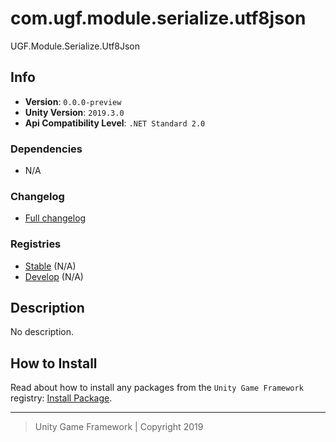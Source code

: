 # com.ugf.module.serialize.utf8json

UGF.Module.Serialize.Utf8Json

## Info

- **Version**: `0.0.0-preview`
- **Unity Version**: `2019.3.0`
- **Api Compatibility Level**: `.NET Standard 2.0`

### Dependencies

- N/A

### Changelog

- [Full changelog][1]

### Registries

- [Stable][2] (N/A)
- [Develop][3] (N/A)

## Description

No description.

## How to Install

Read about how to install any packages from the `Unity Game Framework` registry: [Install Package][4].

---
> Unity Game Framework | Copyright 2019

[1]: changelog.md
[2]: https://bintray.com/unity-game-framework/stable/com.ugf.module.serialize.utf8json
[3]: https://bintray.com/unity-game-framework/dev/com.ugf.module.serialize.utf8json
[4]: https://github.com/unity-game-framework/ugf-documentation/wiki/Install-Package
